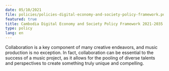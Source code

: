 ```yaml
---
date: 05/10/2021
file: policies/policies-digital-economy-and-society-policy-framework.pdf
featured: true
title: Cambodia Digital Economy and Society Policy Framework 2021-2035
type: policy
lang: en
---
```


Collaboration is a key component of many creative endeavors, and music production is no exception. In fact, collaboration can be essential to the success of a music project, as it allows for the pooling of diverse talents and perspectives to create something truly unique and compelling.
